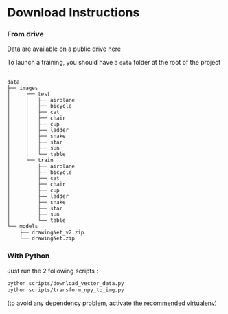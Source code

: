# Download Instructions

### From drive

Data are available on a public drive [here](https://drive.google.com/open?id=1TJthiLVTSVS_kAT_bOEptBd2AvzpV1GK)

To launch a training, you should have a `data` folder at the root of the project : 

```
data
├── images
│     ├── test
│     │   ├── airplane
│     │   ├── bicycle
│     │   ├── cat
│     │   ├── chair
│     │   ├── cup
│     │   ├── ladder
│     │   ├── snake
│     │   ├── star
│     │   ├── sun
│     │   └── table
│     └── train
│         ├── airplane
│         ├── bicycle
│         ├── cat
│         ├── chair
│         ├── cup
│         ├── ladder
│         ├── snake
│         ├── star
│         ├── sun
│         └── table
└── models
    ├── drawingNet_v2.zip
    └── drawingNet.zip
```


### With Python

Just run the 2 following scripts : 

```bash
python scripts/download_vector_data.py
python scripts/transform_npy_to_img.py
```

(to avoid any dependency problem, activate [the recommended virtualenv](exploration/README.md))